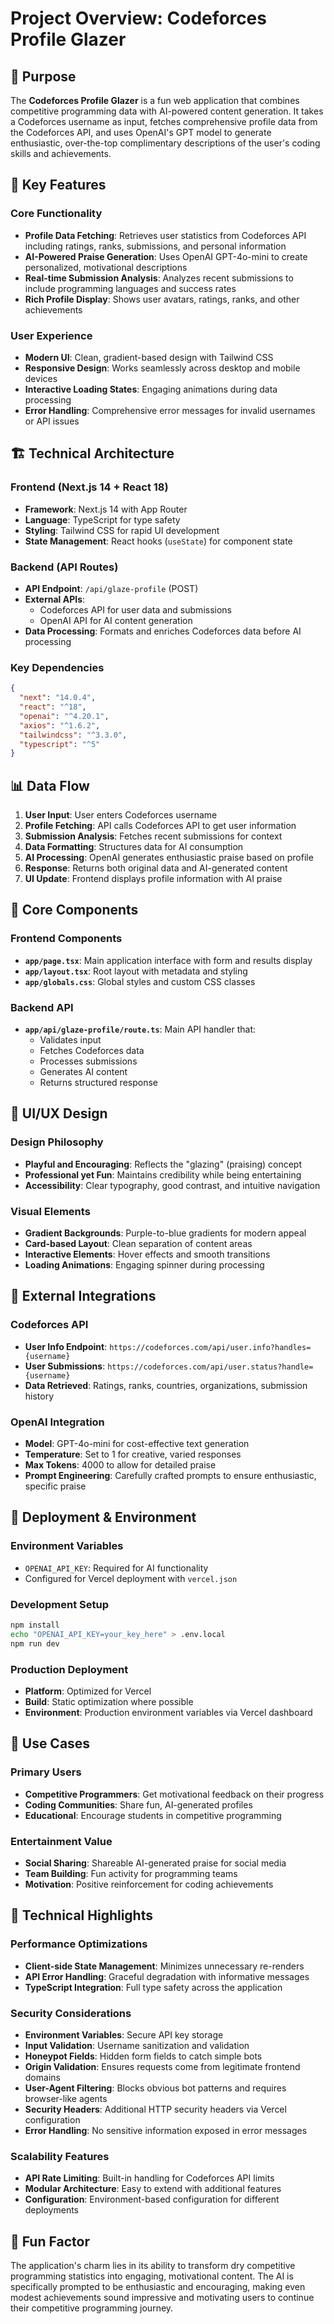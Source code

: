 # Project Overview: Codeforces Profile Glazer

## 🎯 Purpose

The **Codeforces Profile Glazer** is a fun web application that combines competitive programming data with AI-powered content generation. It takes a Codeforces username as input, fetches comprehensive profile data from the Codeforces API, and uses OpenAI's GPT model to generate enthusiastic, over-the-top complimentary descriptions of the user's coding skills and achievements.

## 🌟 Key Features

### Core Functionality
- **Profile Data Fetching**: Retrieves user statistics from Codeforces API including ratings, ranks, submissions, and personal information
- **AI-Powered Praise Generation**: Uses OpenAI GPT-4o-mini to create personalized, motivational descriptions
- **Real-time Submission Analysis**: Analyzes recent submissions to include programming languages and success rates
- **Rich Profile Display**: Shows user avatars, ratings, ranks, and other achievements

### User Experience
- **Modern UI**: Clean, gradient-based design with Tailwind CSS
- **Responsive Design**: Works seamlessly across desktop and mobile devices
- **Interactive Loading States**: Engaging animations during data processing
- **Error Handling**: Comprehensive error messages for invalid usernames or API issues

## 🏗️ Technical Architecture

### Frontend (Next.js 14 + React 18)
- **Framework**: Next.js 14 with App Router
- **Language**: TypeScript for type safety
- **Styling**: Tailwind CSS for rapid UI development
- **State Management**: React hooks (`useState`) for component state

### Backend (API Routes)
- **API Endpoint**: `/api/glaze-profile` (POST)
- **External APIs**: 
  - Codeforces API for user data and submissions
  - OpenAI API for AI content generation
- **Data Processing**: Formats and enriches Codeforces data before AI processing

### Key Dependencies
```json
{
  "next": "14.0.4",
  "react": "^18",
  "openai": "^4.20.1",
  "axios": "^1.6.2",
  "tailwindcss": "^3.3.0",
  "typescript": "^5"
}
```

## 📊 Data Flow

1. **User Input**: User enters Codeforces username
2. **Profile Fetching**: API calls Codeforces API to get user information
3. **Submission Analysis**: Fetches recent submissions for context
4. **Data Formatting**: Structures data for AI consumption
5. **AI Processing**: OpenAI generates enthusiastic praise based on profile
6. **Response**: Returns both original data and AI-generated content
7. **UI Update**: Frontend displays profile information with AI praise

## 🔧 Core Components

### Frontend Components
- **`app/page.tsx`**: Main application interface with form and results display
- **`app/layout.tsx`**: Root layout with metadata and styling
- **`app/globals.css`**: Global styles and custom CSS classes

### Backend API
- **`app/api/glaze-profile/route.ts`**: Main API handler that:
  - Validates input
  - Fetches Codeforces data
  - Processes submissions
  - Generates AI content
  - Returns structured response

## 🎨 UI/UX Design

### Design Philosophy
- **Playful and Encouraging**: Reflects the "glazing" (praising) concept
- **Professional yet Fun**: Maintains credibility while being entertaining
- **Accessibility**: Clear typography, good contrast, and intuitive navigation

### Visual Elements
- **Gradient Backgrounds**: Purple-to-blue gradients for modern appeal
- **Card-based Layout**: Clean separation of content areas
- **Interactive Elements**: Hover effects and smooth transitions
- **Loading Animations**: Engaging spinner during processing

## 🔌 External Integrations

### Codeforces API
- **User Info Endpoint**: `https://codeforces.com/api/user.info?handles={username}`
- **User Submissions**: `https://codeforces.com/api/user.status?handle={username}`
- **Data Retrieved**: Ratings, ranks, countries, organizations, submission history

### OpenAI Integration
- **Model**: GPT-4o-mini for cost-effective text generation
- **Temperature**: Set to 1 for creative, varied responses
- **Max Tokens**: 4000 to allow for detailed praise
- **Prompt Engineering**: Carefully crafted prompts to ensure enthusiastic, specific praise

## 🚀 Deployment & Environment

### Environment Variables
- `OPENAI_API_KEY`: Required for AI functionality
- Configured for Vercel deployment with `vercel.json`

### Development Setup
```bash
npm install
echo "OPENAI_API_KEY=your_key_here" > .env.local
npm run dev
```

### Production Deployment
- **Platform**: Optimized for Vercel
- **Build**: Static optimization where possible
- **Environment**: Production environment variables via Vercel dashboard

## 🎯 Use Cases

### Primary Users
- **Competitive Programmers**: Get motivational feedback on their progress
- **Coding Communities**: Share fun, AI-generated profiles
- **Educational**: Encourage students in competitive programming

### Entertainment Value
- **Social Sharing**: Shareable AI-generated praise for social media
- **Team Building**: Fun activity for programming teams
- **Motivation**: Positive reinforcement for coding achievements

## 🔮 Technical Highlights

### Performance Optimizations
- **Client-side State Management**: Minimizes unnecessary re-renders
- **API Error Handling**: Graceful degradation with informative messages
- **TypeScript Integration**: Full type safety across the application

### Security Considerations
- **Environment Variables**: Secure API key storage
- **Input Validation**: Username sanitization and validation
- **Honeypot Fields**: Hidden form fields to catch simple bots
- **Origin Validation**: Ensures requests come from legitimate frontend domains
- **User-Agent Filtering**: Blocks obvious bot patterns and requires browser-like agents
- **Security Headers**: Additional HTTP security headers via Vercel configuration
- **Error Handling**: No sensitive information exposed in error messages

### Scalability Features
- **API Rate Limiting**: Built-in handling for Codeforces API limits
- **Modular Architecture**: Easy to extend with additional features
- **Configuration**: Environment-based configuration for different deployments

## 🎉 Fun Factor

The application's charm lies in its ability to transform dry competitive programming statistics into engaging, motivational content. The AI is specifically prompted to be enthusiastic and encouraging, making even modest achievements sound impressive and motivating users to continue their competitive programming journey. 